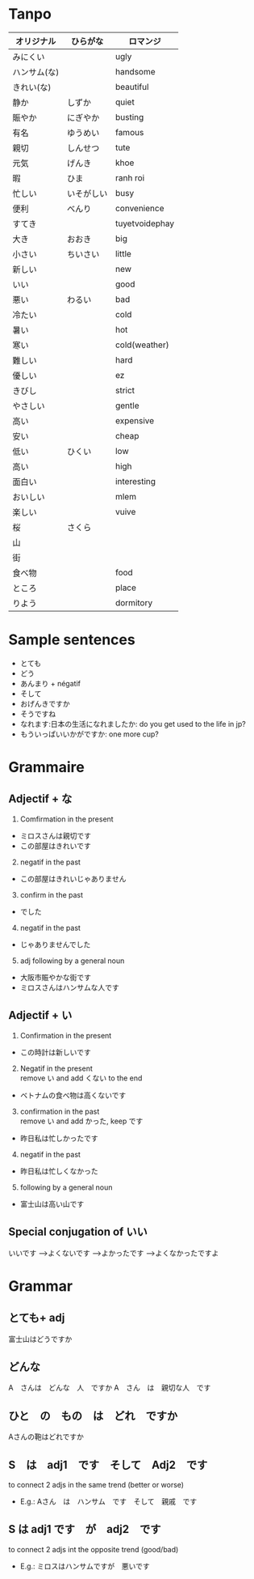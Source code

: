 # Tanpo

|オリジナル|ひらがな|ロマンジ|
|---|---|---|
|みにくい||ugly|
|ハンサム(な)||handsome|
|きれい(な)||beautiful|
|静か|しずか|quiet|
|賑やか|にぎやか|busting|
|有名|ゆうめい|famous|
|親切|しんせつ|tute|
|元気|げんき|khoe|
|暇|ひま|ranh roi|
|忙しい|いそがしい|busy|
|便利|べんり|convenience|
|すてき||tuyetvoidephay|
|大き|おおき|big|
|小さい|ちいさい|little|
|新しい||new|
|いい||good|
|悪い|わるい|bad|
|冷たい||cold|
|暑い||hot|
|寒い||cold(weather)|
|難しい||hard|
|優しい||ez|
|きびし||strict|
|やさしい||gentle|
|高い||expensive|
|安い||cheap|
|低い|ひくい|low|
|高い||high|
|面白い||interesting|
|おいしい||mlem|
|楽しい||vuive|
|桜|さくら||
|山|||
|街|||
|食べ物||food|
|ところ||place|
|りよう||dormitory|

# Sample sentences
- とても
- どう
- あんまり + négatif
- そして
- おげんきですか
- そうですね 
- なれます:日本の生活になれましたか: do you get used to the life in jp?
- もういっぱいいかがですか: one more cup?

# Grammaire
## Adjectif + な
1. Comfirmation in the present
- ミロスさんは親切です
- この部屋はきれいです
2. negatif in the past
- この部屋はきれいじゃありません
3. confirm in the past
- でした
4. negatif in the past
- じゃありませんでした
5. adj following by a general noun
- 大阪市賑やかな街です
- ミロスさんはハンサムな人です
## Adjectif + い
1. Confirmation in the present
- この時計は新しいです
2. Negatif in the present  
remove い and add くない to the end
- ベトナムの食べ物は高くないです
3. confirmation in the past  
remove い and add かった, keep です
- 昨日私は忙しかったです
4. negatif in the past
- 昨日私は忙しくなかった
5. following by a general noun
- 富士山は高い山です

## Special conjugation of いい
いいです
-->よくないです
-->よかったです
-->よくなかったですよ

# Grammar
## とても+ adj
富士山はどうですか

## どんな
A　さんは　どんな　人　ですか
A　さん　は　親切な人　です

## ひと　の　もの　は　どれ　ですか
Aさんの鞄はどれですか

## S　は　adj1　です　そして　Adj2　です
to connect 2 adjs in the same trend (better or worse)
- E.g.: Aさん　は　ハンサム　です　そして　親戚　です

## S	は	adj1	です　が　adj2　です
to connect 2 adjs int the opposite trend (good/bad)
- E.g.: ミロスはハンサムですが　悪いです


